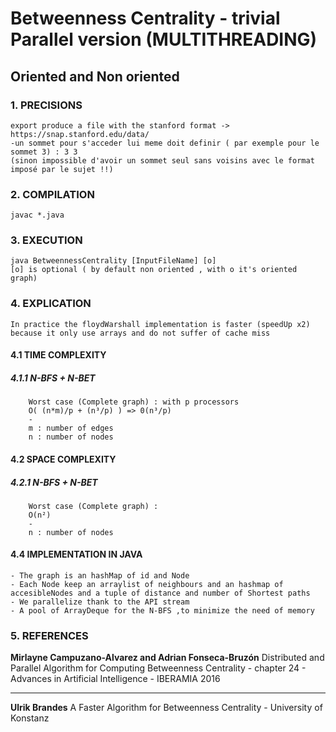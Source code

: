 # Betweenness Centrality - trivial Parallel version (MULTITHREADING)

## Oriented and Non oriented

### 1. PRECISIONS
	
	export produce a file with the stanford format -> https://snap.stanford.edu/data/
	-un sommet pour s'acceder lui meme doit definir ( par exemple pour le sommet 3) : 3 3
	(sinon impossible d'avoir un sommet seul sans voisins avec le format imposé par le sujet !!)

### 2. COMPILATION

	javac *.java


### 3. EXECUTION

	java BetweennessCentrality [InputFileName] [o]
	[o] is optional ( by default non oriented , with o it's oriented graph)
 

### 4. EXPLICATION


	In practice the floydWarshall implementation is faster (speedUp x2) because it only use arrays and do not suffer of cache miss


#### 4.1 TIME COMPLEXITY

##### 4.1.1 N-BFS + N-BET

		Worst case (Complete graph) : with p processors
		O( (n*m)/p + (n³/p) ) => 0(n³/p)
		-
	  	m : number of edges
	  	n : number of nodes


#### 4.2 SPACE COMPLEXITY
	
##### 4.2.1 N-BFS + N-BET
	
		Worst case (Complete graph) :
		O(n²)
		-
	  	n : number of nodes


#### 4.4 IMPLEMENTATION IN JAVA

	
	- The graph is an hashMap of id and Node
	- Each Node keep an arraylist of neighbours and an hashmap of accesibleNodes and a tuple of distance and number of Shortest paths
	- We parallelize thank to the API stream
	- A pool of ArrayDeque for the N-BFS ,to minimize the need of memory


### 5. REFERENCES

**Mirlayne Campuzano-Alvarez and Adrian Fonseca-Bruzón**
Distributed and Parallel Algorithm for Computing Betweenness Centrality - chapter 24 - Advances in Artificial Intelligence - IBERAMIA 2016
***
**Ulrik Brandes**
A Faster Algorithm for Betweenness Centrality - University of Konstanz